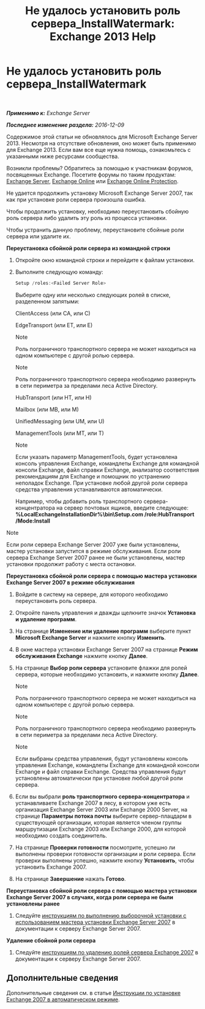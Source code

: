 ﻿---
title: 'Не удалось установить роль сервера_InstallWatermark: Exchange 2013 Help'
TOCTitle: Не удалось установить роль сервера_InstallWatermark
ms:assetid: ad89ebd5-f9bb-40c1-8811-09b145c2b341
ms:mtpsurl: https://technet.microsoft.com/ru-ru/library/ms.exch.setupreadiness.installwatermark(v=EXCHG.150)
ms:contentKeyID: 50488847
ms.date: 04/30/2018
mtps_version: v=EXCHG.150
ms.translationtype: HT
---

# Не удалось установить роль сервера\_InstallWatermark

 

_**Применимо к:** Exchange Server_

_**Последнее изменение раздела:** 2016-12-09_

Содержимое этой статьи не обновлялось для Microsoft Exchange Server 2013. Несмотря на отсутствие обновления, оно может быть применимо для Exchange 2013. Если вам все еще нужна помощь, ознакомьтесь с указанными ниже ресурсами сообщества.

Возникли проблемы? Обратитесь за помощью к участникам форумов, посвященных Exchange. Посетите форумы по таким продуктам: [Exchange Server](https://go.microsoft.com/fwlink/p/?linkid=60612), [Exchange Online](https://go.microsoft.com/fwlink/p/?linkid=267542) или [Exchange Online Protection](https://go.microsoft.com/fwlink/p/?linkid=285351).

Не удается продолжить установку Microsoft Exchange Server 2007, так как при установке роли сервера произошла ошибка.

Чтобы продолжить установку, необходимо переустановить сбойную роль сервера либо удалить эту роль из процесса установки.

Чтобы устранить данную проблему, переустановите сбойные роли сервера или удалите их.

**Переустановка сбойной роли сервера из командной строки**

1.  Откройте окно командной строки и перейдите к файлам установки.

2.  Выполните следующую команду:
    
    ```powershell
	Setup /roles:<Failed Server Role>
	```
    
    Выберите одну или несколько следующих ролей в списке, разделенном запятыми:
    
    ClientAccess (или CA, или C)
    
    EdgeTransport (или ET, или E)
    
    > [!NOTE]  
    > Роль пограничного транспортного сервера не может находиться на одном компьютере с другой ролью сервера.
    
    > [!NOTE]  
    > Роль пограничного транспортного сервера необходимо развернуть в сети периметра за пределами леса Active Directory.
    
    HubTransport (или HT, или H)
    
    Mailbox (или MB, или M)
    
    UnifiedMessaging (или UM, или U)
    
    ManagementTools (или MT, или T)
    
    > [!NOTE]  
    > Если указать параметр ManagementTools, будет установлена консоль управления Exchange, командлеты Exchange для командной консоли Exchange, файл справки Exchange, анализатор соответствия рекомендациям для Exchange и помощник по устранению неполадок Exchange. При установке любой другой роли сервера средства управления устанавливаются автоматически.
    
    Например, чтобы добавить роль транспортного сервера-концентратора на сервер почтовых ящиков, введите следующее: **%LocalExchangeInstallationDir%\\bin\\Setup.com /role:HubTransport /Mode:Install**

> [!NOTE]  
> Если роли сервера Exchange Server 2007 уже были установлены, мастер установки запустится в режиме обслуживания. Если роли сервера Exchange Server 2007 ранее не были установлены, мастер установки продолжит работу с места остановки.


**Переустановка сбойной роли сервера с помощью мастера установки Exchange Server 2007 в режиме обслуживания**

1.  Войдите в систему на сервере, для которого необходимо переустановить роль сервера.

2.  Откройте панель управления и дважды щелкните значок **Установка и удаление программ**.

3.  На странице **Изменение или удаление программ** выберите пункт **Microsoft Exchange Server** и нажмите кнопку **Изменить**.

4.  В окне мастера установки Exchange Server 2007 на странице **Режим обслуживания Exchange** нажмите кнопку **Далее**.

5.  На странице **Выбор роли сервера** установите флажки для ролей сервера, которые необходимо установить, и нажмите кнопку **Далее**.
    
    > [!NOTE]  
    > Роль пограничного транспортного сервера не может находиться на одном компьютере с другой ролью сервера.
    
    > [!NOTE]  
    > Роль пограничного транспортного сервера необходимо развернуть в сети периметра за пределами леса Active Directory.
    
    > [!NOTE]  
    > Если выбраны средства управления, будут установлены консоль управления Exchange, командлеты Exchange для командной консоли Exchange и файл справки Exchange. Средства управления будут установлены автоматически при установке любой другой роли сервера.


6.  Если вы выбрали **роль транспортного сервера-концентратора** и устанавливаете Exchange 2007 в лесу, в котором уже есть организация Exchange Server 2003 или Exchange 2000 Server, на странице **Параметры потока почты** выберите сервер-плацдарм в существующей организации, которая является членом группы маршрутизации Exchange 2003 или Exchange 2000, для которой необходимо создать соединитель.

7.  На странице **Проверки готовности** посмотрите, успешно ли выполнены проверки готовности организации и роли сервера. Если проверки выполнены успешно, нажмите кнопку **Установить**, чтобы установить Exchange 2007.

8.  На странице **Завершение** нажать **Готово**.

**Переустановка сбойной роли сервера с помощью мастера установки Exchange Server 2007 в случаях, когда роли сервера не были установлены ранее**

1.  Следуйте [инструкциям по выполнению выборочной установки с использованием мастера установки Exchange Server 2007](https://go.microsoft.com/fwlink/?linkid=86648) в документации к серверу Exchange Server 2007.

**Удаление сбойной роли сервера**

1.  Следуйте [инструкциям по удалению ролей сервера Exchange 2007](https://go.microsoft.com/fwlink/?linkid=86649) в документации к серверу Exchange Server 2007.

## Дополнительные сведения

Дополнительные сведения см. в статье [Инструкции по установке Exchange 2007 в автоматическом режиме](https://go.microsoft.com/fwlink/?linkid=86476).

